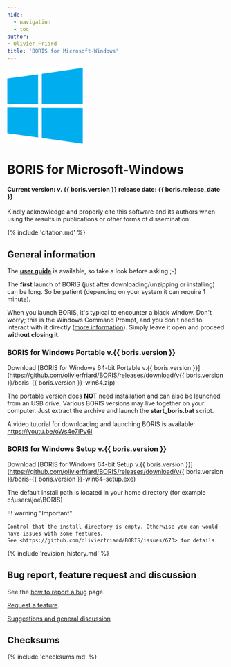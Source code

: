 ```yaml
---
hide:
  - navigation
  - toc
author:
- Olivier Friard
title: 'BORIS for Microsoft-Windows'
---
```


![microsoft windows logo](images/windows_logo.svg)


# BORIS for Microsoft-Windows

#### Current version: v. **{{ boris.version }}** release date: {{ boris.release_date }}


Kindly acknowledge and properly cite this software and its authors when using the results in publications or other forms of dissemination:

{% include 'citation.md' %}

## General information

The [**user guide**](http://www.boris.unito.it/user_guide) is available, so take a look before asking ;-)

The **first** launch of BORIS (just after downloading/unzipping or
installing) can be long. So be patient (depending on your system it can
require 1 minute).


When you launch BORIS, it's typical to encounter a black window.
Don't worry; this is the Windows Command Prompt, and you don't need to interact with it directly ([more information](https://www.lifewire.com/command-prompt-2625840)).
Simply leave it open and proceed **without closing it**.




### BORIS for Windows Portable v.{{ boris.version }}


Download [BORIS for Windows 64-bit Portable
v.{{ boris.version }}](https://github.com/olivierfriard/BORIS/releases/download/v{{ boris.version }}/boris-{{ boris.version }}-win64.zip)

The portable version does **NOT** need installation and can also be
launched from an USB drive. Various BORIS versions may live together on
your computer. Just extract the archive and launch the
**start\_boris.bat** script.

A video tutorial for downloading and launching BORIS is available:
<https://youtu.be/oWs4e7iPy6I>



### BORIS for Windows Setup v.{{ boris.version }}

Download [BORIS for Windows 64-bit Setup v.{{ boris.version }}](https://github.com/olivierfriard/BORIS/releases/download/v{{ boris.version }}/boris-{{ boris.version }}-win64-setup.exe)

The default install path is located in your home directory (for example
c:\\users\\joe\\BORIS)


!!! warning "Important"

    Control that the install directory is empty. Otherwise you can would
    have issues with some features.
    See <https://github.com/olivierfriard/BORIS/issues/673> for details.



{% include 'revision_history.md' %}

<!--

### Pre-release of BORIS for Windows

If you would like to contribute to the development of BORIS, you can use the pre-release and let me know if it works and what the critical issues are.
This version will not replace the current version and can be used in parallel. Thank you in advance for your help.



!!! danger "**IMPORTANT**"

    **Do not use this version for your research projects as it may contain critical errors.**


Download [BORIS for Windows 64-bit Portable PRE-RELEASE v. 9.0.5](https://github.com/olivierfriard/BORIS/releases/download/v9.0.5/boris-9.0.5-win64.zip)


-->


## Bug report, feature request and discussion

See the [how to report a bug](report_a_bug.md) page.

[Request a feature](https://github.com/olivierfriard/BORIS/issues/new?assignees=&labels=feature+request&template=feature_request.md&title=).

[Suggestions and general discussion](https://github.com/olivierfriard/BORIS/discussions)


## Checksums

{% include 'checksums.md' %}

